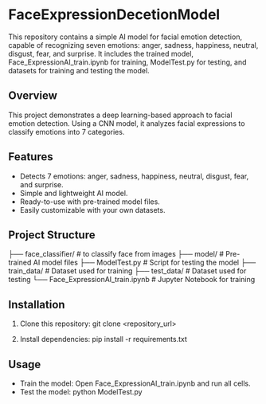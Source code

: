 # FaceExpressionDecetionModel
This repository contains a simple AI model for facial emotion detection, capable of recognizing seven emotions: anger, sadness, happiness, neutral, disgust, fear, and surprise. It includes the trained model, Face_ExpressionAI_train.ipynb for training, ModelTest.py for testing, and datasets for training and testing the model.

## Overview
This project demonstrates a deep learning-based approach to facial emotion detection. Using a CNN model, it analyzes facial expressions to classify emotions into 7 categories.


## Features
- Detects 7 emotions: anger, sadness, happiness, neutral, disgust, fear, and surprise.
- Simple and lightweight AI model.
- Ready-to-use with pre-trained model files.
- Easily customizable with your own datasets.


## Project Structure
├── face_classifier/           # to classify face from images 
├── model/                     # Pre-trained AI model files
├── ModelTest.py               # Script for testing the model
├── train_data/                # Dataset used for training
├── test_data/                 # Dataset used for testing
└── Face_ExpressionAI_train.ipynb  # Jupyter Notebook for training

## Installation
1. Clone this repository:
   git clone <repository_url>

2. Install dependencies:
   pip install -r requirements.txt

## Usage
- Train the model:
  Open Face_ExpressionAI_train.ipynb and run all cells.
- Test the model:
  python ModelTest.py
